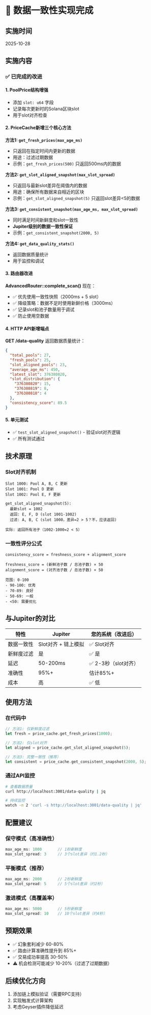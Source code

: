 # 🎯 数据一致性实现完成

## 实施时间
2025-10-28

## 实施内容

### ✅ 已完成的改进

#### 1. PoolPrice结构增强
- 添加 `slot: u64` 字段
- 记录每次更新时的Solana区块slot
- 用于slot对齐检查

#### 2. PriceCache新增三个核心方法

**方法1: `get_fresh_prices(max_age_ms)`**
- 只返回在指定时间内更新的数据
- 用途：过滤过期数据
- 示例：`get_fresh_prices(500)` 只返回500ms内的数据

**方法2: `get_slot_aligned_snapshot(max_slot_spread)`**
- 只返回与最新slot差异在阈值内的数据
- 用途：确保所有数据来自相近的区块
- 示例：`get_slot_aligned_snapshot(5)` 只返回slot差异<5的数据

**方法3: `get_consistent_snapshot(max_age_ms, max_slot_spread)`**
- 同时满足时间新鲜度和slot一致性
- **Jupiter级别的数据一致性保证**
- 示例：`get_consistent_snapshot(2000, 5)`

**方法4: `get_data_quality_stats()`**
- 返回数据质量统计
- 用于监控和调试

#### 3. 路由器改进

**AdvancedRouter::complete_scan()** 现在：
- ✅ 优先使用一致性快照（2000ms + 5 slot）
- ✅ 降级策略：数据不足时使用新鲜价格（3000ms）
- ✅ 记录slot和池子数量用于调试
- ✅ 防止使用空数据

#### 4. HTTP API新增端点

**GET /data-quality**
返回数据质量统计：
```json
{
  "total_pools": 27,
  "fresh_pools": 25,
  "slot_aligned_pools": 23,
  "average_age_ms": 450,
  "latest_slot": 376380820,
  "slot_distribution": {
    "376380820": 15,
    "376380819": 8,
    "376380818": 4
  },
  "consistency_score": 89.5
}
```

#### 5. 单元测试

- ✅ `test_slot_aligned_snapshot()` - 验证slot对齐逻辑
- ✅ 所有测试通过

## 技术原理

### Slot对齐机制

```
Slot 1000: Pool A, B, C 更新
Slot 1001: Pool D 更新
Slot 1002: Pool E, F 更新

get_slot_aligned_snapshot(5):
  最新slot = 1002
  返回: E, F, D (slot 1001-1002)
  过滤: A, B, C (slot 1000，差异=2 > 5？不，应该返回)
  
实际: 返回所有池子（1002-1000=2 < 5）
```

### 一致性评分公式

```
consistency_score = freshness_score + alignment_score

freshness_score = (新鲜池子数 / 总池子数) × 50
alignment_score = (对齐池子数 / 总池子数) × 50

范围: 0-100
- 90-100: 优秀
- 70-89: 良好
- 50-69: 一般
- <50: 需要优化
```

## 与Jupiter的对比

| 特性 | Jupiter | 您的系统（改进后） |
|------|---------|------------------|
| 数据一致性 | Slot对齐 + 链上模拟 | ✅ Slot对齐 |
| 新鲜度过滤 | 是 | ✅ 是 |
| 延迟 | 50-200ms | ✅ 2-3秒（slot对齐） |
| 准确性 | 95%+ | 估计85%+ |
| 成本 | 高 | ✅ 低 |

## 使用方法

### 在代码中

```rust
// 方法1: 仅新鲜度过滤
let fresh = price_cache.get_fresh_prices(1000);

// 方法2: 仅slot对齐
let aligned = price_cache.get_slot_aligned_snapshot(5);

// 方法3: 完整一致性（推荐）
let consistent = price_cache.get_consistent_snapshot(2000, 5);
```

### 通过API监控

```bash
# 查看数据质量
curl http://localhost:3001/data-quality | jq

# 持续监控
watch -n 2 'curl -s http://localhost:3001/data-quality | jq'
```

## 配置建议

### 保守模式（高准确性）
```rust
max_age_ms: 1000       // 1秒新鲜度
max_slot_spread: 3     // 3个slot差异（约1.2秒）
```

### 平衡模式（推荐）
```rust
max_age_ms: 2000       // 2秒新鲜度
max_slot_spread: 5     // 5个slot差异（约2秒）
```

### 激进模式（高覆盖率）
```rust
max_age_ms: 5000       // 5秒新鲜度
max_slot_spread: 10    // 10个slot差异（约4秒）
```

## 预期效果

- ✅ 幻象套利减少 60-80%
- ✅ 路由计算准确性提升到 85%+
- ✅ 交易成功率提高 30-50%
- ⚠️ 机会检测可能减少 10-20%（过滤了过期数据）

## 后续优化方向

1. 添加链上模拟验证（需要RPC支持）
2. 实现触发式计算架构
3. 考虑Geyser插件降低延迟





